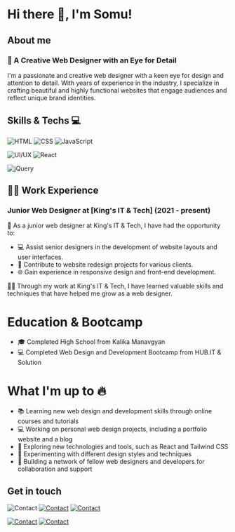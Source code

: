 
# Hi there 👋, I'm Somu!




## About me
### 🎨 A Creative Web Designer with an Eye for Detail

I'm a passionate and creative web designer with a keen eye for design and attention to detail. With years of experience in the industry, I specialize in crafting beautiful and highly functional websites that engage audiences and reflect unique brand identities.

## Skills & Techs 💻

![HTML](https://img.shields.io/badge/-HTML5-E34F26?style=flat-square&logo=html5&logoColor=white) ![CSS](https://img.shields.io/badge/-CSS3-1572B6?style=flat-square&logo=css3&logoColor=white)
![JavaScript](https://img.shields.io/badge/-JavaScript-black?style=flat-square&logo=javascript)

![UI/UX](https://img.shields.io/badge/-UI/UX-FF6B6B?style=flat-square) ![React](https://img.shields.io/badge/-React-black?style=flat-square&logo=react&logoColor=61DAFB)

![jQuery](https://img.shields.io/badge/-jQuery-0769AD?style=flat-square&logo=jquery&logoColor=white)

## 👨‍💼 Work Experience

### Junior Web Designer at [King's IT & Tech] (2021 - present)

🌟 As a junior web designer at King's IT & Tech, I have had the opportunity to:

- 💻 Assist senior designers in the development of website layouts and user interfaces.
- 🎨 Contribute to website redesign projects for various clients.
- 🌐 Gain experience in responsive design and front-end development.

👨‍🎓 Through my work at King's IT & Tech, I have learned valuable skills and techniques that have helped me grow as a web designer.


# Education & Bootcamp

- 🎓 Completed High School from Kalika Manavgyan
- 💻 Completed Web Design and Development Bootcamp from HUB.IT & Solution

# What I'm up to 🔥

- 📚 Learning new web design and development skills through online courses and tutorials
- 💻 Working on personal web design projects, including a portfolio website and a blog
- 🌱 Exploring new technologies and tools, such as React and Tailwind CSS
- 🎨 Experimenting with different design styles and techniques
- 🚀 Building a network of fellow web designers and developers for collaboration and support

## Get in touch 

![Contact](https://img.shields.io/badge/Contact-Me-blueviolet?style=for-the-badge&logo=telegram) [![Contact](https://img.shields.io/badge/Contact-Me-red?style=for-the-badge&logo=gmail)](mailto:somusartungi47@gmail.com) [![Contact](https://img.shields.io/badge/Contact-Me-blue?style=for-the-badge&logo=facebook)](https://www.facebook.com/somu.sartungimagar/)

[![Contact](https://img.shields.io/badge/Contact-Me-pink?style=for-the-badge&logo=instagram)](https://www.instagram.com/sartungimagar10/) [![Contact](https://img.shields.io/badge/Contact-Me-green?style=for-the-badge&logo=whatsapp)](https://wa.me/9817591073)

